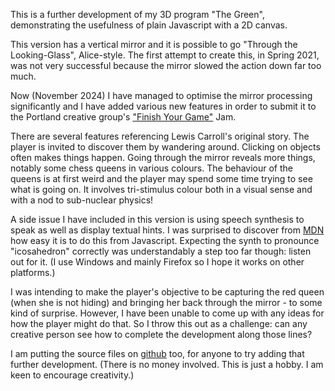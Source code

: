 This is a further development of my 3D program "The Green", demonstrating the usefulness of plain Javascript with a 2D canvas.

This version has a vertical mirror and it is possible to go "Through the Looking-Glass", Alice-style. The first attempt to create this, in Spring 2021, was not very successful because the mirror slowed the action down far too much.

Now (November 2024) I have managed to optimise the mirror processing significantly and I have added various new features in order to submit it to the Portland creative group's <a href="https://itch.io/jam/finishyourgamejam2024">"Finish Your Game"</a> Jam.

There are several features referencing Lewis Carroll's original story. The player is invited to discover them by wandering around. Clicking on objects often makes things happen. Going through the mirror reveals more things, notably some chess queens in various colours. The behaviour of the queens is at first weird and the player may spend some time trying to see what is going on. It involves tri-stimulus colour both in a visual sense and with a nod to sub-nuclear physics!

A side issue I have included in this version is using speech synthesis to speak as well as display textual hints. I was surprised to discover from <a href="https://developer.mozilla.org/en-US/docs/Web/API/Web_Speech_API">MDN</a> how easy it is to do this from Javascript. Expecting the synth to pronounce "icosahedron" correctly was understandably a step too far though: listen out for it. (I use Windows and mainly Firefox so I hope it works on other platforms.)

I was intending to make the player's objective to be capturing the red queen (when she is not hiding) and bringing her back through the mirror - to some kind of surprise. However, I have been unable to come up with any ideas for how the player might do that. So I throw this out as a challenge: can any creative person see how to complete the development along those lines?

I am putting the source files on <a href="https://github.com/grelf-net/mirror/">github</a> too, for anyone to try adding that further development. (There is no money involved. This is just a hobby. I am keen to encourage creativity.)
